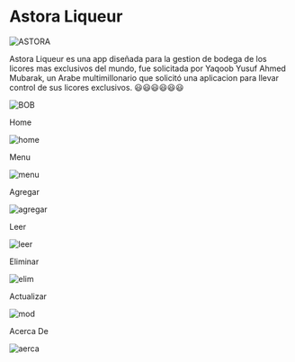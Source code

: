 # Astora Liqueur

![ASTORA](https://firebasestorage.googleapis.com/v0/b/epe3-16909.appspot.com/o/LOGO.png?alt=media&token=6064341f-58fe-43fb-a2cd-a2942a337338)

Astora Liqueur es una app diseñada para la gestion de bodega de los licores mas exclusivos del mundo, fue solicitada por Yaqoob Yusuf Ahmed Mubarak, un Arabe multimillonario que solicitó una aplicacion para llevar control de sus licores exclusivos.
:smiley::smiley::smiley::smiley::smiley::smiley:


![BOB](https://github.com/argob/iconos/blob/master/img/poncho.gif)


Home


![home](https://firebasestorage.googleapis.com/v0/b/epe3-16909.appspot.com/o/home.png?alt=media&token=201a528c-2d45-4f1b-9dc9-37860fa98d29)

Menu


![menu](https://firebasestorage.googleapis.com/v0/b/epe3-16909.appspot.com/o/side.png?alt=media&token=dd4e5221-52d5-4c84-8e55-359ff691da53)

Agregar


![agregar](https://firebasestorage.googleapis.com/v0/b/epe3-16909.appspot.com/o/agregar.png?alt=media&token=dc67cca7-17a4-4979-b28b-797f89526f1c)

Leer


![leer](https://firebasestorage.googleapis.com/v0/b/epe3-16909.appspot.com/o/leer.png?alt=media&token=07d0e7ce-cd7b-4c17-93d0-8c98e8f25346)

Eliminar


![elim](https://firebasestorage.googleapis.com/v0/b/epe3-16909.appspot.com/o/eliminar.png?alt=media&token=0b1ce4cd-b529-4c16-8415-c136eccad00c)

Actualizar


![mod](https://firebasestorage.googleapis.com/v0/b/epe3-16909.appspot.com/o/home.png?alt=media&token=201a528c-2d45-4f1b-9dc9-37860fa98d29)

Acerca De


![aerca](https://firebasestorage.googleapis.com/v0/b/epe3-16909.appspot.com/o/acerca.png?alt=media&token=ba137af2-4080-4ca4-95e4-d68f88696581)
